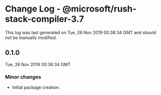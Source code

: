 # Change Log - @microsoft/rush-stack-compiler-3.7

This log was last generated on Tue, 26 Nov 2019 00:36:34 GMT and should not be manually modified.

## 0.1.0
Tue, 26 Nov 2019 00:36:34 GMT

### Minor changes

- Initial package creation.

